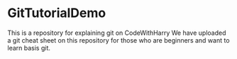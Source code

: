 # GitTutorialDemo
This is a repository for explaining git on CodeWithHarry
We have uploaded a git cheat sheet on this repository for those 
who are beginners and want to learn basis git.
